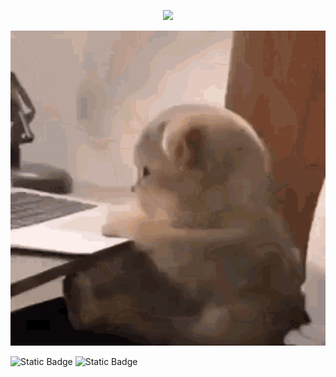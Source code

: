 <p align="center">
<img src="https://readme-typing-svg.demolab.com/?lines=WW%20Welcome%20to%20Diana's%20GitHub%20Profile...;She%20Loves%20Cats:)%20;Always%20learning%20new%20things&font=Fira%20Code&center=true&width=440&height=45&color=f75c7e&vCenter=true&pause=1000&size=22" />
</p>

<p align="center">
  <img src="https://github.com/CherednichenkoDiana/CherednichenkoDiana/blob/main/gif2.gif" alt="The Unlimited" width="600">
</p>

![Static Badge](https://img.shields.io/badge/py-Python-blue?logo=python)
![Static Badge](https://img.shields.io/badge/-Figma-red?logo=figma)

